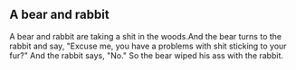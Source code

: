 ## A bear and rabbit

A bear and rabbit are taking a shit in the woods.And the bear turns to the
rabbit and say, "Excuse me, you have a problems with shit sticking to your
fur?" And the rabbit says, "No." So the bear wiped his ass with the rabbit.
